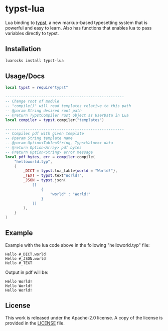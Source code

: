 # typst-lua


Lua binding to [typst](https://github.com/typst/typst),
a new markup-based typesetting system that is powerful and easy to learn. Also has functions that enables lua to pass variables directly to typst.

## Installation

```bash
luarocks install typst-lua
```

## Usage/Docs

```lua
local typst = require"typst"

-----------------------------------------------------
-- Change root of module
-- "compile()" will read templates relative to this path
-- @param String desired root path
-- @return TypstCompiler rust object as UserData in Lua
local compiler = typst.compiler("templates")

-----------------------------------------------------
-- Compiles pdf with given template
-- @param String template name
-- @param Option<Table<String, TypstValue>> data
-- @return Option<Array> pdf bytes
-- @return Option<String> error message
local pdf_bytes, err = compiler:compile(
    "helloworld.typ",
    {
        _DICT = typst.lua_table{world = "World!"},
        _TEXT = typst.text"World!",
        _JSON = typst.json(
            [[
                {
                    "world" : "World!"
                }
            ]]
        ),
    }
)
```

## Example

Example with the lua code above in the following "helloworld.typ" file:
```typst
Hello #_DICT.world
Hello #_JSON.world
Hello #_TEXT

```

Output in pdf will be:

```
Hello World!
Hello World!
Hello World!
```





## License

This work is released under the Apache-2.0 license. A copy of the license is provided in the [LICENSE](./LICENSE) file.

